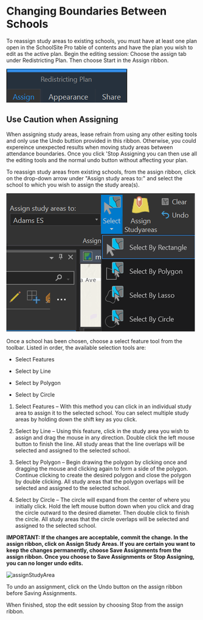 # Changing Boundaries Between Schools
To reassign study areas to existing schools, you must have at least one plan open in the SchoolSite Pro table of contents and have the plan you wish to edit as the active plan.
Begin the editing session: Choose the assign tab under Redistricting Plan. Then choose Start in the Assign ribbon.  

![redistrictTab](modifyImages/redistrictTab.png)

## Use Caution when Assigning
When assigning study areas, lease refrain from using any other esiting tools and only use the Undo buttion provided in this ribbon. Otherwise, you could expereince unexpected results when moving study areas between attendance boundaries. Once you click 'Stop Assigning you can then use all the editing tools and the normal undo button without affecting your plan.

To reassign study areas from existing schools, from the assign ribbon, click on the drop-down arrow under "Assign study areas to:" and select the school to which you wish to assign the study area(s).


![assignSchool](modifyImages/assignSchool.png)

Once a school has been chosen, choose a select feature tool from the toolbar. Listed in order, the available selection tools are:
* Select Features

* Select by Line  

* Select by Polygon

* Select by Circle

1. Select Features – With this method you can click in an individual study area to assign it to the selected school. You can select multiple study areas by holding down the shift key as you click.

2. Select by Line – Using this feature, click in the study area you wish to assign and drag the mouse in any direction.  Double click the left mouse button to finish the line. All study areas that the line overlaps will be selected and assigned to the selected school.

3. Select by Polygon – Begin drawing the polygon by clicking once and dragging the mouse and clicking again to form a side of the polygon.  Continue clicking to create the desired polygon and close the polygon by double clicking.  All study areas that the polygon overlaps will be selected and assigned to the selected school.

4. Select by Circle – The circle will expand from the center of where you initially click.  Hold the left mouse button down when you click and drag the circle outward to the desired diameter.  Then double click to finish the circle.  All study areas that the circle overlaps will be selected and assigned to the selected school.

**IMPORTANT: If the changes are acceptable, commit the change.  In the assign ribbon, click on Assign Study Areas. If you are certain you want to keep the changes permanently, choose Save Assignments from the assign ribbon. Once you choose to Save Assignments or Stop Assigning, you can no longer undo edits.**

 ![assignStudyArea](../../assignStudyArea.png)
 
To undo an assignment, click on the Undo button on the assign ribbon before Saving Assignments.

 
When finished, stop the edit session by choosing Stop from the assign ribbon.

 
